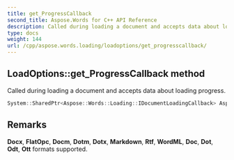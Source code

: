 ```yaml
---
title: get_ProgressCallback
second_title: Aspose.Words for C++ API Reference
description: Called during loading a document and accepts data about loading progress.
type: docs
weight: 144
url: /cpp/aspose.words.loading/loadoptions/get_progresscallback/
---
```

## LoadOptions::get_ProgressCallback method


Called during loading a document and accepts data about loading progress.

```cpp
System::SharedPtr<Aspose::Words::Loading::IDocumentLoadingCallback> Aspose::Words::Loading::LoadOptions::get_ProgressCallback() const
```

## Remarks


**Docx**, **FlatOpc**, **Docm**, **Dotm**, **Dotx**, **Markdown**, **Rtf**, **WordML**, **Doc**, **Dot**, **Odt**, **Ott** formats supported. 
